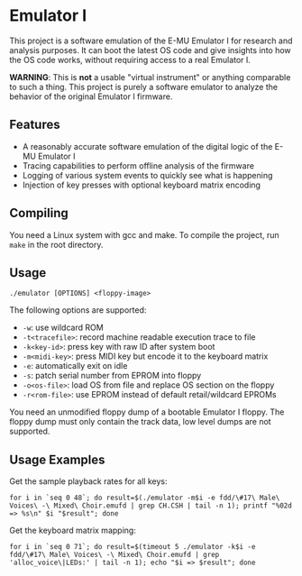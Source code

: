 Emulator I
==========

This project is a software emulation of the E-MU Emulator I for research and analysis purposes. It can boot the latest OS code and give insights into how the OS code works, without requiring access to a real Emulator I.

**WARNING**: This is **not** a usable "virtual instrument" or anything comparable to such a thing. This project is purely a software emulator to analyze the behavior of the original Emulator I firmware.

Features
--------

- A reasonably accurate software emulation of the digital logic of the E-MU Emulator I
- Tracing capabilities to perform offline analysis of the firmware
- Logging of various system events to quickly see what is happening
- Injection of key presses with optional keyboard matrix encoding


Compiling
---------

You need a Linux system with gcc and make. To compile the project, run `make` in the root directory.


Usage
-----

```
./emulator [OPTIONS] <floppy-image>
```

The following options are supported:
- `-w`: use wildcard ROM
- `-t<tracefile>`: record machine readable execution trace to file
- `-k<key-id>`: press key with raw ID after system boot
- `-m<midi-key>`: press MIDI key but encode it to the keyboard matrix
- `-e`: automatically exit on idle
- `-s`: patch serial number from EPROM into floppy
- `-o<os-file>`: load OS from file and replace OS section on the floppy
- `-r<rom-file>`: use EPROM instead of default retail/wildcard EPROMs

You need an unmodified floppy dump of a bootable Emulator I floppy. The floppy dump must only contain the track data, low level dumps are not supported.


Usage Examples
--------------

Get the sample playback rates for all keys:
```
for i in `seq 0 48`; do result=$(./emulator -m$i -e fdd/\#17\ Male\ Voices\ -\ Mixed\ Choir.emufd | grep CH.CSH | tail -n 1); printf "%02d => %s\n" $i "$result"; done
```

Get the keyboard matrix mapping:
```
for i in `seq 0 71`; do result=$(timeout 5 ./emulator -k$i -e fdd/\#17\ Male\ Voices\ -\ Mixed\ Choir.emufd | grep 'alloc_voice\|LEDs:' | tail -n 1); echo "$i => $result"; done
```
